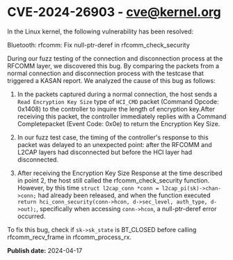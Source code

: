 # CVE-2024-26903 - cve@kernel.org

In the Linux kernel, the following vulnerability has been resolved:

Bluetooth: rfcomm: Fix null-ptr-deref in rfcomm_check_security

During our fuzz testing of the connection and disconnection process at the
RFCOMM layer, we discovered this bug. By comparing the packets from a
normal connection and disconnection process with the testcase that
triggered a KASAN report. We analyzed the cause of this bug as follows:

1. In the packets captured during a normal connection, the host sends a
`Read Encryption Key Size` type of `HCI_CMD` packet
(Command Opcode: 0x1408) to the controller to inquire the length of
encryption key.After receiving this packet, the controller immediately
replies with a Command Completepacket (Event Code: 0x0e) to return the
Encryption Key Size.

2. In our fuzz test case, the timing of the controller's response to this
packet was delayed to an unexpected point: after the RFCOMM and L2CAP
layers had disconnected but before the HCI layer had disconnected.

3. After receiving the Encryption Key Size Response at the time described
in point 2, the host still called the rfcomm_check_security function.
However, by this time `struct l2cap_conn *conn = l2cap_pi(sk)->chan->conn;`
had already been released, and when the function executed
`return hci_conn_security(conn->hcon, d->sec_level, auth_type, d->out);`,
specifically when accessing `conn->hcon`, a null-ptr-deref error occurred.

To fix this bug, check if `sk->sk_state` is BT_CLOSED before calling
rfcomm_recv_frame in rfcomm_process_rx.

**Publish date:** 2024-04-17
